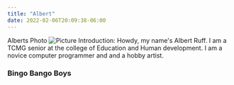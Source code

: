 ```yaml
---
title: "Albert"
date: 2022-02-06T20:09:38-06:00
---
```

Alberts Photo
![Picture](https://pbs.twimg.com/media/FII3xQYXwAw6zuX?format=jpg&name=large
) 
Introduction: Howdy, my name's Albert Ruff. I am a TCMG senior at the college of Education and Human development.
I am a novice computer programmer and and a hobby artist. 

### Bingo Bango Boys